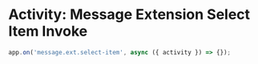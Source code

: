 # Activity: Message Extension Select Item Invoke

```typescript
app.on('message.ext.select-item', async ({ activity }) => {});
```
